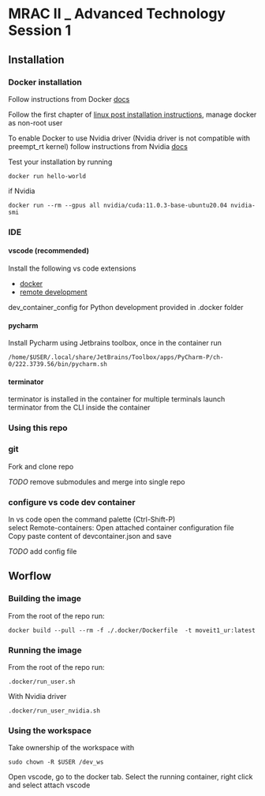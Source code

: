 # MRAC II _ Advanced Technology Session 1

## Installation

### Docker installation

Follow instructions from Docker [docs](https://docs.docker.com/engine/install/ubuntu/)

Follow the first chapter of [linux post installation instructions](https://docs.docker.com/engine/install/linux-postinstall/), manage docker as non-root user

To enable Docker to use Nvidia driver (Nvidia driver is not compatible with preempt_rt kernel) follow instructions from Nvidia [docs](https://docs.nvidia.com/datacenter/cloud-native/container-toolkit/install-guide.html)

Test your installation by running

```shell
docker run hello-world
```

if Nvidia

```shell
docker run --rm --gpus all nvidia/cuda:11.0.3-base-ubuntu20.04 nvidia-smi
```

### IDE

#### vscode (recommended)

Install the following vs code extensions

- [docker](https://code.visualstudio.com/docs/containers/overview)
- [remote development](https://code.visualstudio.com/docs/remote/remote-overview)

dev_container_config for Python development provided in .docker folder

#### pycharm

Install Pycharm using Jetbrains toolbox, once in the container run

```shell
/home/$USER/.local/share/JetBrains/Toolbox/apps/PyCharm-P/ch-0/222.3739.56/bin/pycharm.sh
```

#### terminator

terminator is installed in the container for multiple terminals launch terminator from the CLI inside the container

### Using this repo

### git

Fork and clone repo

_TODO_ remove submodules and merge into single repo

### configure vs code dev container

In vs code open the command palette (Ctrl-Shift-P)  
select Remote-containers: Open attached container configuration file  
Copy paste content of devcontainer.json and save  

_TODO_ add config file

## Worflow

### Building the image

From the root of the repo run:

```shell
docker build --pull --rm -f ./.docker/Dockerfile  -t moveit1_ur:latest
```

### Running the image

From the root of the repo run:

```shell
.docker/run_user.sh
```

With Nvidia driver

```shell
.docker/run_user_nvidia.sh
```

### Using the workspace

Take ownership of the workspace with

```shell
sudo chown -R $USER /dev_ws
```

Open vscode, go to the docker tab.
Select the running container, right click and select attach vscode
